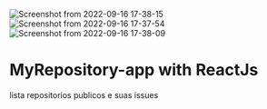 ![Screenshot from 2022-09-16 17-38-15](https://user-images.githubusercontent.com/75183854/190688403-c8f1079b-3755-40d1-b4ef-30eea6db555b.png)
![Screenshot from 2022-09-16 17-37-54](https://user-images.githubusercontent.com/75183854/190688419-e68212ac-a82c-42a6-b868-17b5cffb15c9.png)
![Screenshot from 2022-09-16 17-38-09](https://user-images.githubusercontent.com/75183854/190688422-fa20c34b-bd1b-46a9-9892-0a37266bc3ef.png)
# MyRepository-app with ReactJs
lista repositorios  publicos e suas issues 
